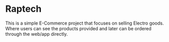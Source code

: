 # Raptech
This is a simple E-Commerce project that focuses on selling Electro goods. Where users can see the products provided and later can be ordered through the web/app directly.
